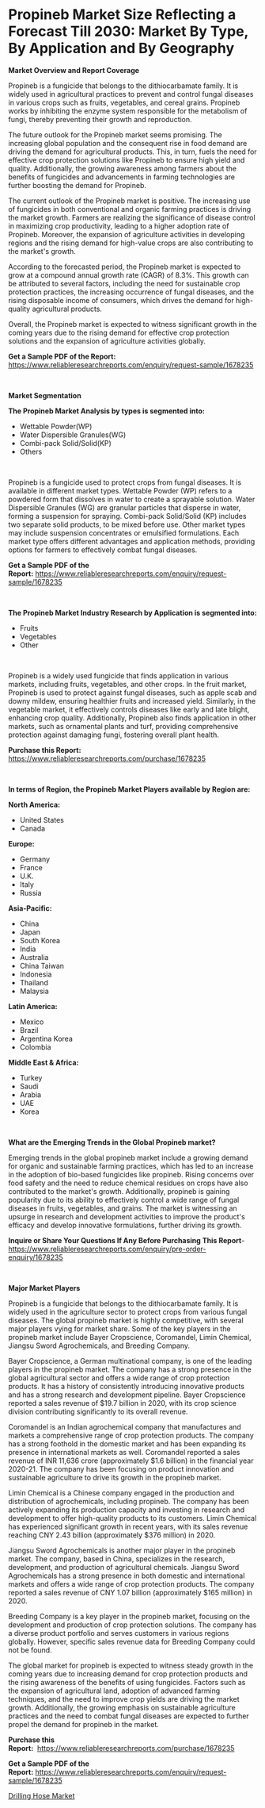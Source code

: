 <p><h1>Propineb Market Size Reflecting a Forecast Till 2030: Market By Type, By Application and By Geography</h1></p><p><strong>Market Overview and Report Coverage</strong></p>
<p><p>Propineb is a fungicide that belongs to the dithiocarbamate family. It is widely used in agricultural practices to prevent and control fungal diseases in various crops such as fruits, vegetables, and cereal grains. Propineb works by inhibiting the enzyme system responsible for the metabolism of fungi, thereby preventing their growth and reproduction.</p><p>The future outlook for the Propineb market seems promising. The increasing global population and the consequent rise in food demand are driving the demand for agricultural products. This, in turn, fuels the need for effective crop protection solutions like Propineb to ensure high yield and quality. Additionally, the growing awareness among farmers about the benefits of fungicides and advancements in farming technologies are further boosting the demand for Propineb.</p><p>The current outlook of the Propineb market is positive. The increasing use of fungicides in both conventional and organic farming practices is driving the market growth. Farmers are realizing the significance of disease control in maximizing crop productivity, leading to a higher adoption rate of Propineb. Moreover, the expansion of agriculture activities in developing regions and the rising demand for high-value crops are also contributing to the market's growth.</p><p>According to the forecasted period, the Propineb market is expected to grow at a compound annual growth rate (CAGR) of 8.3%. This growth can be attributed to several factors, including the need for sustainable crop protection practices, the increasing occurrence of fungal diseases, and the rising disposable income of consumers, which drives the demand for high-quality agricultural products.</p><p>Overall, the Propineb market is expected to witness significant growth in the coming years due to the rising demand for effective crop protection solutions and the expansion of agriculture activities globally.</p></p>
<p><strong>Get a Sample PDF of the Report:</strong> <a href="https://www.reliableresearchreports.com/enquiry/request-sample/1678235">https://www.reliableresearchreports.com/enquiry/request-sample/1678235</a></p>
<p>&nbsp;</p>
<p><strong>Market Segmentation</strong></p>
<p><strong>The Propineb Market Analysis by types is segmented into:</strong></p>
<p><ul><li>Wettable Powder(WP)</li><li>Water Dispersible Granules(WG)</li><li>Combi-pack Solid/Solid(KP)</li><li>Others</li></ul></p>
<p>&nbsp;</p>
<p><p>Propineb is a fungicide used to protect crops from fungal diseases. It is available in different market types. Wettable Powder (WP) refers to a powdered form that dissolves in water to create a sprayable solution. Water Dispersible Granules (WG) are granular particles that disperse in water, forming a suspension for spraying. Combi-pack Solid/Solid (KP) includes two separate solid products, to be mixed before use. Other market types may include suspension concentrates or emulsified formulations. Each market type offers different advantages and application methods, providing options for farmers to effectively combat fungal diseases.</p></p>
<p><strong>Get a Sample PDF of the Report:</strong>&nbsp;<a href="https://www.reliableresearchreports.com/enquiry/request-sample/1678235">https://www.reliableresearchreports.com/enquiry/request-sample/1678235</a></p>
<p>&nbsp;</p>
<p><strong>The Propineb Market Industry Research by Application is segmented into:</strong></p>
<p><ul><li>Fruits</li><li>Vegetables</li><li>Other</li></ul></p>
<p>&nbsp;</p>
<p><p>Propineb is a widely used fungicide that finds application in various markets, including fruits, vegetables, and other crops. In the fruit market, Propineb is used to protect against fungal diseases, such as apple scab and downy mildew, ensuring healthier fruits and increased yield. Similarly, in the vegetable market, it effectively controls diseases like early and late blight, enhancing crop quality. Additionally, Propineb also finds application in other markets, such as ornamental plants and turf, providing comprehensive protection against damaging fungi, fostering overall plant health.</p></p>
<p><strong>Purchase this Report:</strong>&nbsp; <a href="https://www.reliableresearchreports.com/purchase/1678235">https://www.reliableresearchreports.com/purchase/1678235</a></p>
<p>&nbsp;</p>
<p><strong>In terms of Region, the Propineb Market Players available by Region are:</strong></p>
<p>
    <p> <strong> North America: </strong>
        <ul>
            <li>United States</li>
            <li>Canada</li>
        </ul>
        </p> 
    <p> <strong> Europe: </strong>
        <ul>
            <li>Germany</li>
            <li>France</li>
            <li>U.K.</li>
            <li>Italy</li>
            <li>Russia</li>
        </ul>
        </p> 
    <p> <strong> Asia-Pacific: </strong>
        <ul>
            <li>China</li>
            <li>Japan</li>
            <li>South Korea</li>
            <li>India</li>
            <li>Australia</li>
            <li>China Taiwan</li>
            <li>Indonesia</li>
            <li>Thailand</li>
            <li>Malaysia</li>
        </ul>
        </p> 
    <p> <strong> Latin America: </strong>
        <ul>
            <li>Mexico</li>
            <li>Brazil</li>
            <li>Argentina Korea</li>
            <li>Colombia</li>
        </ul>
        </p> 
    <p> <strong> Middle East & Africa: </strong>
        <ul>
            <li>Turkey</li>
            <li>Saudi</li>
            <li>Arabia</li>
            <li>UAE</li>
            <li>Korea</li>
        </ul>
    </p>
    </p>
<p>&nbsp;</p>
<p><strong>What are the Emerging Trends in the Global Propineb market?</strong></p>
<p><p>Emerging trends in the global propineb market include a growing demand for organic and sustainable farming practices, which has led to an increase in the adoption of bio-based fungicides like propineb. Rising concerns over food safety and the need to reduce chemical residues on crops have also contributed to the market's growth. Additionally, propineb is gaining popularity due to its ability to effectively control a wide range of fungal diseases in fruits, vegetables, and grains. The market is witnessing an upsurge in research and development activities to improve the product's efficacy and develop innovative formulations, further driving its growth.</p></p>
<p><strong>Inquire or Share Your Questions If Any Before Purchasing This Report</strong>- <a href="https://www.reliableresearchreports.com/enquiry/pre-order-enquiry/1678235">https://www.reliableresearchreports.com/enquiry/pre-order-enquiry/1678235</a></p>
<p>&nbsp;</p>
<p><strong>Major Market Players</strong></p>
<p><p>Propineb is a fungicide that belongs to the dithiocarbamate family. It is widely used in the agriculture sector to protect crops from various fungal diseases. The global propineb market is highly competitive, with several major players vying for market share. Some of the key players in the propineb market include Bayer Cropscience, Coromandel, Limin Chemical, Jiangsu Sword Agrochemicals, and Breeding Company.</p><p>Bayer Cropscience, a German multinational company, is one of the leading players in the propineb market. The company has a strong presence in the global agricultural sector and offers a wide range of crop protection products. It has a history of consistently introducing innovative products and has a strong research and development pipeline. Bayer Cropscience reported a sales revenue of $19.7 billion in 2020, with its crop science division contributing significantly to its overall revenue.</p><p>Coromandel is an Indian agrochemical company that manufactures and markets a comprehensive range of crop protection products. The company has a strong foothold in the domestic market and has been expanding its presence in international markets as well. Coromandel reported a sales revenue of INR 11,636 crore (approximately $1.6 billion) in the financial year 2020-21. The company has been focusing on product innovation and sustainable agriculture to drive its growth in the propineb market.</p><p>Limin Chemical is a Chinese company engaged in the production and distribution of agrochemicals, including propineb. The company has been actively expanding its production capacity and investing in research and development to offer high-quality products to its customers. Limin Chemical has experienced significant growth in recent years, with its sales revenue reaching CNY 2.43 billion (approximately $376 million) in 2020.</p><p>Jiangsu Sword Agrochemicals is another major player in the propineb market. The company, based in China, specializes in the research, development, and production of agricultural chemicals. Jiangsu Sword Agrochemicals has a strong presence in both domestic and international markets and offers a wide range of crop protection products. The company reported a sales revenue of CNY 1.07 billion (approximately $165 million) in 2020.</p><p>Breeding Company is a key player in the propineb market, focusing on the development and production of crop protection solutions. The company has a diverse product portfolio and serves customers in various regions globally. However, specific sales revenue data for Breeding Company could not be found.</p><p>The global market for propineb is expected to witness steady growth in the coming years due to increasing demand for crop protection products and the rising awareness of the benefits of using fungicides. Factors such as the expansion of agricultural land, adoption of advanced farming techniques, and the need to improve crop yields are driving the market growth. Additionally, the growing emphasis on sustainable agriculture practices and the need to combat fungal diseases are expected to further propel the demand for propineb in the market.</p></p>
<p><strong>Purchase this Report:</strong>&nbsp;&nbsp;<a href="https://www.reliableresearchreports.com/purchase/1678235">https://www.reliableresearchreports.com/purchase/1678235</a></p>
<p></p>
<p><strong>Get a Sample PDF of the Report:</strong>&nbsp;<a href="https://www.reliableresearchreports.com/enquiry/request-sample/1678235">https://www.reliableresearchreports.com/enquiry/request-sample/1678235</a></p>
<p><p><a href="https://github.com/PeterParrish5/Market-Research-Report-List-2/blob/main/drilling-hose-market.md">Drilling Hose Market</a></p></p>